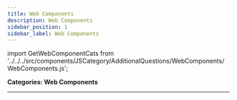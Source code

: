 ```yaml
---
title: Web Components
description: Web Components
sidebar_position: 1
sidebar_label: Web Components
---
```


import GetWebComponentCats from '../../../src/components/JSCategory/AdditionalQuestions/WebComponents/WebComponents.js';

**Categories: Web Components**

<GetWebComponentCats />

---
